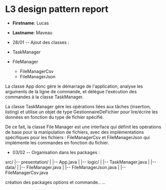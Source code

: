 # L3 design pattern report

- **Firstname**: Lucas
- **Lastname**: Maveau

- 28/01
-- Ajout des classes : 

- TaskManager
- FileManager
    - FileManagerCsv
    - FileManagerJson

La classe App donc gère le démarrage de l'application, analyse les arguments de la ligne de commande, et délègue l'exécution des commandes à la classe TaskManager.

La classe TaskManager gère les opérations liées aux tâches (insertion, listing) et utilise un objet de type GestionnaireDeFichier pour lire/écrire les données en fonction du type de fichier spécifié.

De ce fait, la classe File Manager est une interface qui définit les opérations de base pour la manipulation de fichiers, avec des implémentations spécifiques pour les fichiers : FileManagerCsv et FileManagerJson qui implémente les commandes en fonction du fichier.


- 03/02
-- Organisation dans les packages : 

src/
|-- presentation/
|   |-- App.java
|
|-- logic/
|   |-- TaskManager.java
|
|-- data/
|   |-- FileManager.java
|   |-- FileManagerJson.java
|   |-- FileManagerCsv.java

création des packages options et commande..
...
